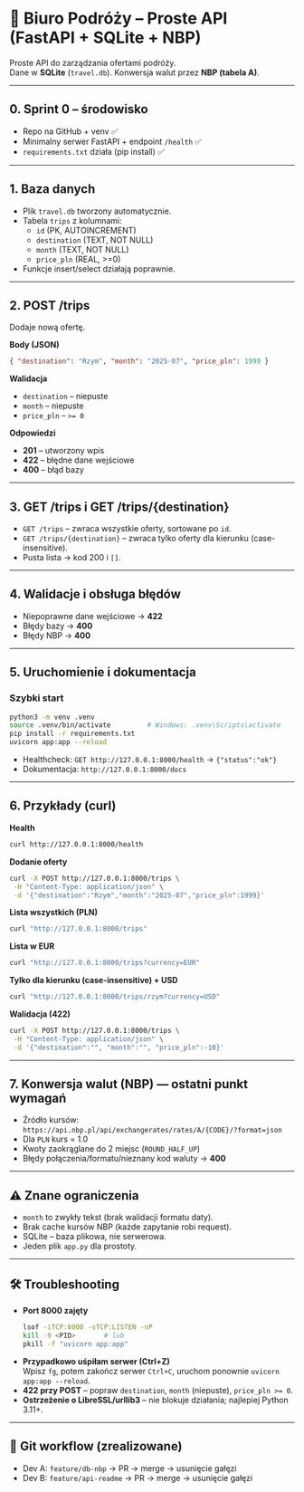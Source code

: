 # 🧳 Biuro Podróży – Proste API (FastAPI + SQLite + NBP)

Proste API do zarządzania ofertami podróży.  
Dane w **SQLite** (`travel.db`). Konwersja walut przez **NBP (tabela A)**.

---

## 0. Sprint 0 – środowisko
- Repo na GitHub + venv ✅  
- Minimalny serwer FastAPI + endpoint `/health` ✅  
- `requirements.txt` działa (pip install) ✅  

---

## 1. Baza danych
- Plik `travel.db` tworzony automatycznie.  
- Tabela `trips` z kolumnami:  
  - `id` (PK, AUTOINCREMENT)  
  - `destination` (TEXT, NOT NULL)  
  - `month` (TEXT, NOT NULL)  
  - `price_pln` (REAL, >=0)  
- Funkcje insert/select działają poprawnie.  

---

## 2. POST /trips
Dodaje nową ofertę.

**Body (JSON)**
~~~json
{ "destination": "Rzym", "month": "2025-07", "price_pln": 1999 }
~~~

**Walidacja**
- `destination` – niepuste  
- `month` – niepuste  
- `price_pln` – `>= 0`  

**Odpowiedzi**
- **201** – utworzony wpis  
- **422** – błędne dane wejściowe  
- **400** – błąd bazy  

---

## 3. GET /trips i GET /trips/{destination}
- `GET /trips` – zwraca wszystkie oferty, sortowane po `id`.  
- `GET /trips/{destination}` – zwraca tylko oferty dla kierunku (case-insensitive).  
- Pusta lista → kod 200 i `[]`.  

---

## 4. Walidacje i obsługa błędów
- Niepoprawne dane wejściowe → **422**  
- Błędy bazy → **400**  
- Błędy NBP → **400**  

---

## 5. Uruchomienie i dokumentacja
### Szybki start
~~~bash
python3 -m venv .venv
source .venv/bin/activate         # Windows: .venv\Scripts\activate
pip install -r requirements.txt
uvicorn app:app --reload
~~~

- Healthcheck: `GET http://127.0.0.1:8000/health` → `{"status":"ok"}`  
- Dokumentacja: `http://127.0.0.1:8000/docs`

---

## 6. Przykłady (curl)

**Health**
~~~bash
curl http://127.0.0.1:8000/health
~~~

**Dodanie oferty**
~~~bash
curl -X POST http://127.0.0.1:8000/trips \
 -H "Content-Type: application/json" \
 -d '{"destination":"Rzym","month":"2025-07","price_pln":1999}'
~~~

**Lista wszystkich (PLN)**
~~~bash
curl "http://127.0.0.1:8000/trips"
~~~

**Lista w EUR**
~~~bash
curl "http://127.0.0.1:8000/trips?currency=EUR"
~~~

**Tylko dla kierunku (case-insensitive) + USD**
~~~bash
curl "http://127.0.0.1:8000/trips/rzym?currency=USD"
~~~

**Walidacja (422)**
~~~bash
curl -X POST http://127.0.0.1:8000/trips \
 -H "Content-Type: application/json" \
 -d '{"destination":"", "month":"", "price_pln":-10}'
~~~

---

## 7. Konwersja walut (NBP) — ostatni punkt wymagań
- Źródło kursów: `https://api.nbp.pl/api/exchangerates/rates/A/{CODE}/?format=json`  
- Dla `PLN` kurs = 1.0  
- Kwoty zaokrąglane do 2 miejsc (`ROUND_HALF_UP`)  
- Błędy połączenia/formatu/nieznany kod waluty → **400**  

---

## ⚠️ Znane ograniczenia
- `month` to zwykły tekst (brak walidacji formatu daty).  
- Brak cache kursów NBP (każde zapytanie robi request).  
- SQLite – baza plikowa, nie serwerowa.  
- Jeden plik `app.py` dla prostoty.  

---

## 🛠 Troubleshooting
- **Port 8000 zajęty**
  ~~~bash
  lsof -iTCP:8000 -sTCP:LISTEN -nP
  kill -9 <PID>       # lub
  pkill -f "uvicorn app:app"
  ~~~
- **Przypadkowo uśpiłam serwer (Ctrl+Z)**  
  Wpisz `fg`, potem zakończ serwer `Ctrl+C`, uruchom ponownie `uvicorn app:app --reload`.  
- **422 przy POST** – popraw `destination`, `month` (niepuste), `price_pln >= 0`.  
- **Ostrzeżenie o LibreSSL/urllib3** – nie blokuje działania; najlepiej Python 3.11+.  

---

## 🔀 Git workflow (zrealizowane)
- Dev A: `feature/db-nbp` → PR → merge → usunięcie gałęzi  
- Dev B: `feature/api-readme` → PR → merge → usunięcie gałęzi  
